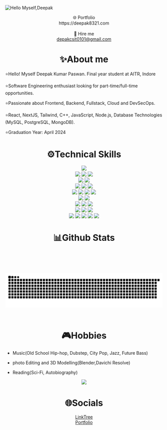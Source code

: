 
![Hello Myself,Deepak](https://github.com/deepak8321/deeepak8321-/blob/main/deepak8321.gif)

<p align='center'>
	🌐 Portfolio
	<br/>
	https://deepak8321.com
	<br/><br/>
	🤝 Hire me
	<br/>
	<a href="mailto:deepakcsit0101.com">depakcsit0101@gmail.com</a>
</p>

<h1 align='center'>✨About me</h1> 

<p>
<!-- <a  href="#">
	<img width="50%" align="right" alt="Github Image" src="https://github.com/h0lycow/h0lycow/blob/main/assets/undraw_code_thinking_re_gka2.svg" '/>
</a> -->
	
⭐Hello! Myself Deepak Kumar Paswan. Final year student at AITR, Indore

⭐Software Engineering enthusiast looking for part-time/full-time opportunities.

⭐Passionate about Frontend, Backend, Fullstack, Cloud and DevSecOps.

⭐React, NextJS, Tailwind, C++, JavaScript, Node.js, Database Technologies (MySQL, PostgreSQL, MongoDB).

⭐Graduation Year: April 2024
</p>

<h1 align='center'>⚙Technical Skills </h1>

<p align='center'>
	<img src='https://img.shields.io/badge/c++-%2300599C.svg?style=for-the-badge&logo=c%2B%2B&logoColor=white'/>
<br>
	<img src='https://img.shields.io/badge/javascript-%23323330.svg?style=for-the-badge&logo=javascript&logoColor=%23F7DF1E'/>
	<img src='https://img.shields.io/badge/threejs-black?style=for-the-badge&logo=three.js&logoColor=white'/>
	<img src='https://img.shields.io/badge/react-%2320232a.svg?style=for-the-badge&logo=react&logoColor=%2361DAFB'/>
<br>
	<img src='https://img.shields.io/badge/node.js-6DA55F?style=for-the-badge&logo=node.js&logoColor=white'/>
	<img src='https://img.shields.io/badge/express.js-%23404d59.svg?style=for-the-badge&logo=express&logoColor=%2361DAFB'/>
<br>
	<img src='https://img.shields.io/badge/python-3670A0?style=for-the-badge&logo=python&logoColor=ffdd54'/>
	<img src='https://img.shields.io/badge/jupyter-%23FA0F00.svg?style=for-the-badge&logo=jupyter&logoColor=white'/>
	<img src='https://img.shields.io/badge/r-%23276DC3.svg?style=for-the-badge&logo=r&logoColor=white'/>
<br>
	<img src='https://img.shields.io/badge/html5-%23E34F26.svg?style=for-the-badge&logo=html5&logoColor=white'/>
	<img src='https://img.shields.io/badge/css3-%231572B6.svg?style=for-the-badge&logo=css3&logoColor=white'/>
	<img src='https://img.shields.io/badge/SASS-hotpink.svg?style=for-the-badge&logo=SASS&logoColor=white'/>
	<img src='https://img.shields.io/badge/tailwindcss-%2338B2AC.svg?style=for-the-badge&logo=tailwind-css&logoColor=white'/>
<br>
	<img src='https://img.shields.io/badge/AWS-%23FF9900.svg?style=for-the-badge&logo=amazon-aws&logoColor=white'/>
	<img src='https://img.shields.io/badge/firebase-%23039BE5.svg?style=for-the-badge&logo=firebase'/>
<br>
	<img src='https://img.shields.io/badge/vuejs-%2335495e.svg?style=for-the-badge&logo=vuedotjs&logoColor=%234FC08D'/>
	<img src='https://img.shields.io/badge/Nuxt-002E3B?style=for-the-badge&logo=nuxtdotjs&logoColor=#00DC82'/>
	<img src='https://img.shields.io/badge/Next-black?style=for-the-badge&logo=next.js&logoColor=white'/>
<br>
	<img src='https://img.shields.io/badge/github-%23121011.svg?style=for-the-badge&logo=github&logoColor=white'/>
	<img src='https://img.shields.io/badge/Visual%20Studio%20Code-0078d7.svg?style=for-the-badge&logo=visual-studio-code&logoColor=white'/>
	<img src='https://img.shields.io/badge/-Arduino-00979D?style=for-the-badge&logo=Arduino&logoColor=white'/>
<br>
	<img src='https://img.shields.io/badge/markdown-%23000000.svg?style=for-the-badge&logo=markdown&logoColor=white'/>
	<img src='https://img.shields.io/badge/figma-%23F24E1E.svg?style=for-the-badge&logo=figma&logoColor=white'/>
	<img src='https://img.shields.io/badge/blender-%23F5792A.svg?style=for-the-badge&logo=blender&logoColor=white'/>
	<img src='https://img.shields.io/badge/Canva-%2300C4CC.svg?style=for-the-badge&logo=Canva&logoColor=white'/>
	<img src='https://img.shields.io/badge/Dribbble-EA4C89?style=for-the-badge&logo=dribbble&logoColor=white'/>
</p>

<h1 align='center'>📊Github Stats</h1> 

<!-- <img src='https://github.com/CantBeSubh/CantBeSubh/blob/main/assets/undraw_version_control_re_mg66.svg' align='right' width='40%'/> -->

<!-- <p align='center'><img src='https://github-readme-stats.vercel.app/api/top-langs/?username=CantBeSubh&&theme=dracula&hide=lua,assembly,Jupyter+Notebook' align='center'/></p> -->

<br>

<!-- <p align='center'><img src='https://github-readme-stats.vercel.app/api/?username=CantBeSubh&theme=dracula&show_icons=true' align='center'/></p> -->

<br>

<!-- <p align='center'><img src='https://github-profile-trophy.vercel.app/?username=CantBeSubh&theme=dracula&row=1&column=6' align='center'/></p> -->

<br>

<p align='center'><img align="center" src="https://github.com/deepak8321/deepak8321-/blob/output/github-contribution-grid-snake-dark.svg" /></p>
		 


<p align='center'></p>
		 
<br>
																       
<h1 align='center'>🎮Hobbies</h1>

- Music(Old School Hip-hop, Dubstep, City Pop, Jazz, Future Bass)

- photo Editing and 3D Modelling(Blender,Davichi Resolve)

- Reading(Sci-Fi, Autobiography)

<p align='center'>
<a href='https://open.spotify.com/user/57dordqsbmjjihsqd6xwt9hg4'><img src='https://novatorem-rho-ten.vercel.app/api/spotify'/></a>
</p>


<h1 align='center'>🌐Socials </h1>

<p align='center'><a href='https://www.linkedin.com/in/deepak8321/'>LinkTree</a><br> <a href='https://www.deepak8321.com/Home/'>Portfolio</a></p>
